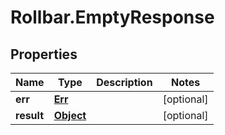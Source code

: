 # Rollbar.EmptyResponse

## Properties

Name | Type | Description | Notes
------------ | ------------- | ------------- | -------------
**err** | [**Err**](Err.md) |  | [optional] 
**result** | [**Object**](.md) |  | [optional] 



